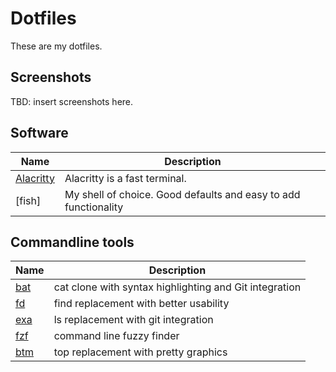 # Dotfiles

These are my dotfiles.

## Screenshots

TBD: insert screenshots here.

## Software

| Name        | Description                   |
|-------------|-------------------------------|
| [Alacritty] | Alacritty is a fast terminal. |
| [fish] | My shell of choice. Good defaults and easy to add functionality |

[alacritty]: https://github.com/alacritty/alacritty


## Commandline tools

| Name  | Description                                            |
|-------|--------------------------------------------------------|
| [bat] | cat clone with syntax highlighting and Git integration |
| [fd]  | find replacement with better usability                 |
| [exa] | ls replacement with git integration                    |
| [fzf] | command line fuzzy finder                              |
| [btm] | top replacement with pretty graphics                   |

[bat]: https://github.com/sharkdp/bat
[fd]: https://github.com/sharkdp/fd
[exa]: https://github.com/ogham/exa
[fzf]: https://github.com/junegunn/fzf
[btm]: https://github.com/ClementTsang/bottom

